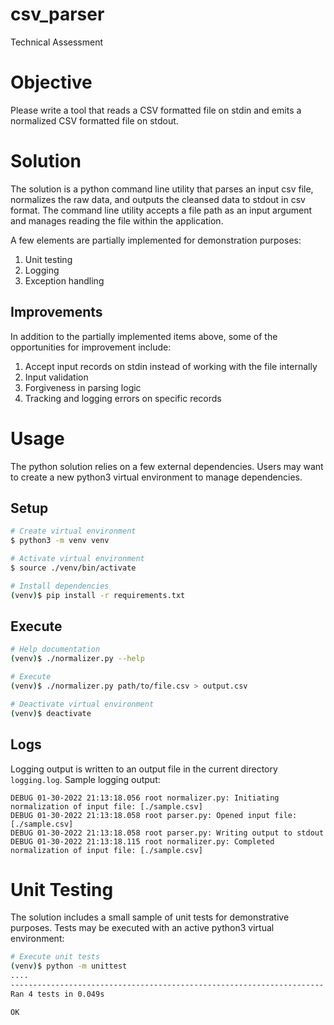 # csv_parser
Technical Assessment

# Objective
Please write a tool that reads a CSV formatted file on stdin and emits a normalized CSV formatted file on stdout.

# Solution
The solution is a python command line utility that parses an input csv file, 
normalizes the raw data, and outputs the cleansed data to stdout in csv format. 
The command line utility accepts a file path as an input argument and manages 
reading the file within the application. 

A few elements are partially implemented for demonstration purposes:
1. Unit testing
1. Logging
1. Exception handling

## Improvements
In addition to the partially implemented items above, some of the opportunities for improvement include:
1. Accept input records on stdin instead of working with the file internally
1. Input validation
1. Forgiveness in parsing logic
1. Tracking and logging errors on specific records

# Usage
The python solution relies on a few external dependencies. Users may want to create a 
new python3 virtual environment to manage dependencies.

## Setup
```bash
# Create virtual environment
$ python3 -m venv venv

# Activate virtual environment
$ source ./venv/bin/activate

# Install dependencies
(venv)$ pip install -r requirements.txt
```
## Execute
```bash
# Help documentation
(venv)$ ./normalizer.py --help

# Execute
(venv)$ ./normalizer.py path/to/file.csv > output.csv

# Deactivate virtual environment
(venv)$ deactivate
```

## Logs
Logging output is written to an output file in the current directory `logging.log`.
Sample logging output:
```text
DEBUG 01-30-2022 21:13:18.056 root normalizer.py: Initiating normalization of input file: [./sample.csv]
DEBUG 01-30-2022 21:13:18.058 root parser.py: Opened input file: [./sample.csv]
DEBUG 01-30-2022 21:13:18.058 root parser.py: Writing output to stdout
DEBUG 01-30-2022 21:13:18.115 root normalizer.py: Completed normalization of input file: [./sample.csv]
```

# Unit Testing
The solution includes a small sample of unit tests for demonstrative purposes.
Tests may be executed with an active python3 virtual environment:
```bash
# Execute unit tests
(venv)$ python -m unittest
....
----------------------------------------------------------------------
Ran 4 tests in 0.049s

OK
```